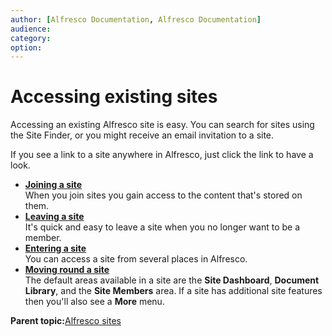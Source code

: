 ```yaml
---
author: [Alfresco Documentation, Alfresco Documentation]
audience: 
category: 
option: 
---
```


# Accessing existing sites

Accessing an existing Alfresco site is easy. You can search for sites using the Site Finder, or you might receive an email invitation to a site.

If you see a link to a site anywhere in Alfresco, just click the link to have a look.

-   **[Joining a site](../tasks/sites-manage.md)**  
When you join sites you gain access to the content that's stored on them.
-   **[Leaving a site](../tasks/sites-leave.md)**  
It's quick and easy to leave a site when you no longer want to be a member.
-   **[Entering a site](../tasks/dashboard-site-enter.md)**  
You can access a site from several places in Alfresco.
-   **[Moving round a site](../tasks/page-select.md)**  
The default areas available in a site are the **Site Dashboard**, **Document Library**, and the **Site Members** area. If a site has additional site features then you'll also see a **More** menu.

**Parent topic:**[Alfresco sites](../concepts/sites-intro.md)

